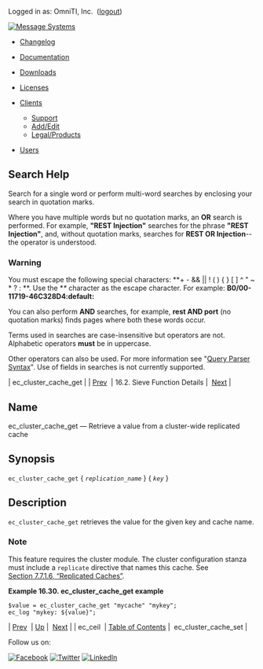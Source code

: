 Logged in as: OmniTI, Inc.  ([logout](https://support.messagesystems.com/logout.php))

[![Message Systems](https://support.messagesystems.com/images/ms-white205.png)](https://support.messagesystems.com/start.php) 

*   [Changelog](https://support.messagesystems.com/start.php?show=changelog)
*   [Documentation](https://support.messagesystems.com/docs/)
*   [Downloads](https://support.messagesystems.com/start.php)

*   [Licenses](https://support.messagesystems.com/license_summary.php)
*   <a href="">Clients</a>
    *   [Support](https://support.messagesystems.com/cs.php)
    *   [Add/Edit](https://support.messagesystems.com/edit_client.php)
    *   [Legal/Products](https://support.messagesystems.com/edit_products.php)
*   [Users](https://support.messagesystems.com/edit_customer.php)

## Search Help

Search for a single word or perform multi-word searches by enclosing your search in quotation marks.

Where you have multiple words but no quotation marks, an **OR** search is performed. For example, **"REST Injection"** searches for the phrase **"REST Injection"**, and, without quotation marks, searches for **REST OR Injection**--the operator is understood.

### Warning

You must escape the following special characters: **+ - && || ! ( ) { } [ ] ^ " ~ * ? : \**. Use the **\** character as the escape character. For example: **B0/00-11719-46C328D4\:default\:**

You can also perform **AND** searches, for example, **rest AND port** (no quotation marks) finds pages where both these words occur.

Terms used in searches are case-insensitive but operators are not. Alphabetic operators **must** be in uppercase.

Other operators can also be used. For more information see "[Query Parser Syntax](https://lucene.apache.org/core/old_versioned_docs/versions/3_0_0/queryparsersyntax.html)". Use of fields in searches is not currently supported.

| ec_cluster_cache_get |
| [Prev](sieve.ref.ec_ceil.php)  | 16.2. Sieve Function Details |  [Next](sieve.ref.ec_cluster_cache_set.php) |

<a name="sieve.ref.ec_cluster_cache_get"></a>
## Name

ec_cluster_cache_get — Retrieve a value from a cluster-wide replicated cache

## Synopsis

`ec_cluster_cache_get` { *`replication_name`* } { *`key`* }

<a name="idp29256016"></a>
## Description

`ec_cluster_cache_get` retrieves the value for the given key and cache name.

### Note

This feature requires the cluster module. The cluster configuration stanza must include a `replicate` directive that names this cache. See [Section 7.7.1.6, “Replicated Caches”](cluster.config.replication.php#cluster.replicatedcache "7.7.1.6. Replicated Caches").

<a name="example.ec_cluster_cache_get"></a>

**Example 16.30. ec_cluster_cache_get example**

```
$value = ec_cluster_cache_get "mycache" "mykey";
ec_log "mykey: ${value}";
```

| [Prev](sieve.ref.ec_ceil.php)  | [Up](sieve.ref.files.php) |  [Next](sieve.ref.ec_cluster_cache_set.php) |
| ec_ceil  | [Table of Contents](index.php) |  ec_cluster_cache_set |

Follow us on:

[![Facebook](https://support.messagesystems.com/images/icon-facebook.png)](http://www.facebook.com/messagesystems) [![Twitter](https://support.messagesystems.com/images/icon-twitter.png)](http://twitter.com/#!/MessageSystems) [![LinkedIn](https://support.messagesystems.com/images/icon-linkedin.png)](http://www.linkedin.com/company/message-systems)